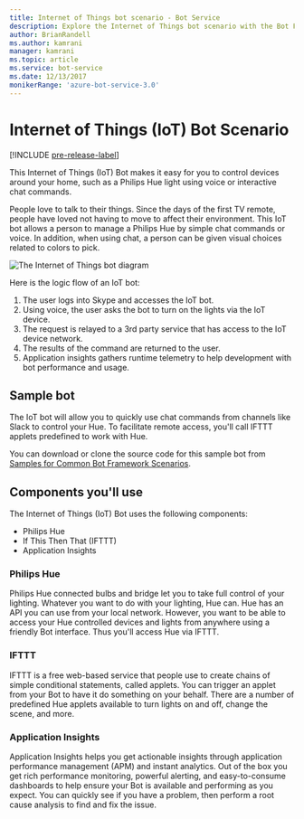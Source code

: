 ```yaml
---
title: Internet of Things bot scenario - Bot Service
description: Explore the Internet of Things bot scenario with the Bot Framework.
author: BrianRandell
ms.author: kamrani
manager: kamrani
ms.topic: article
ms.service: bot-service
ms.date: 12/13/2017
monikerRange: 'azure-bot-service-3.0'
---
```

# Internet of Things (IoT) Bot Scenario

[!INCLUDE [pre-release-label](includes/pre-release-label-v3.md)]

This Internet of Things (IoT) Bot makes it easy for you to control devices around your home, such as a Philips Hue light using voice or interactive chat commands.

People love to talk to their things. Since the days of the first TV remote, people have loved not having to move to affect their environment. This IoT bot allows a person to manage a Philips Hue by simple chat commands or voice. In addition, when using chat, a person can be given visual choices related to colors to pick.

![The Internet of Things bot diagram](~/media/scenarios/bot-service-scenario-iot-bot.png)

Here is the logic flow of an IoT bot:

1. The user logs into Skype and accesses the IoT bot.
2. Using voice, the user asks the bot to turn on the lights via the IoT device.
3. The request is relayed to a 3rd party service that has access to the IoT device network.
4. The results of the command are returned to the user.
5. Application insights gathers runtime telemetry to help development with bot performance and usage.

## Sample bot
The IoT bot will allow you to quickly use chat commands from channels like Slack to control your Hue. To facilitate remote access, you'll call IFTTT applets predefined to work with Hue.

You can download or clone the source code for this sample bot from [Samples for Common Bot Framework Scenarios](https://aka.ms/abs-scenarios).

## Components you'll use
The Internet of Things (IoT) Bot uses the following components:
-   Philips Hue
-   If This Then That (IFTTT)
-   Application Insights

### Philips Hue
Philips Hue connected bulbs and bridge let you to take full control of your lighting. Whatever you want to do with your lighting, Hue can. Hue has an API you can use from your local network. However, you want to be able to access your Hue controlled devices and lights from anywhere using a friendly Bot interface. Thus you'll access Hue via IFTTT.

### IFTTT
IFTTT is a free web-based service that people use to create chains of simple conditional statements, called applets. You can trigger an applet from your Bot to have it do something on your behalf. There are a number of predefined Hue applets available to turn lights on and off, change the scene, and more.

### Application Insights
Application Insights helps you get actionable insights through application performance management (APM) and instant analytics. Out of the box you get rich performance monitoring, powerful alerting, and easy-to-consume dashboards to help ensure your Bot is available and performing as you expect. You can quickly see if you have a problem, then perform a root cause analysis to find and fix the issue.
